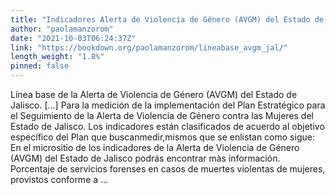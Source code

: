 ```yaml
---
title: "Indicadores Alerta de Violencia de Género (AVGM) del Estado de Jalisco."
author: "paolamanzorom"
date: "2021-10-03T06:24:37Z"
link: "https://bookdown.org/paolamanzorom/lineabase_avgm_jal/"
length_weight: "1.8%"
pinned: false
---
```


Línea base de la Alerta de Violencia de Género (AVGM) del Estado de Jalisco. [...] Para la medición de la implementación del Plan Estratégico para el Seguimiento de la Alerta de Violencia de Género contra las Mujeres del Estado de Jalisco. Los indicadores están clasificados de acuerdo al objetivo específico del Plan que buscanmedir,mismos que se enlistan como sigue: En el micrositio de los indicadores de la Alerta de Violencia de Género (AVGM) del Estado de Jalisco podrás encontrar màs información. Porcentaje de servicios forenses en casos de muertes violentas de mujeres, provistos conforme a  ...
